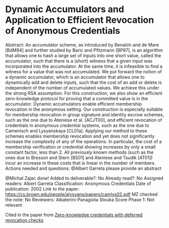 # Dynamic Accumulators and Application to Efficient Revocation of Anonymous Credentials

Abstract: An accumulator scheme, as introduced by Benaloh and de Mare [BdM94] and further studied by Baric and Pfitzmann [BP97], is an algorithm that allows one to hash a large set of inputs into one short value, called the accumulator, such that there is a (short) witness that a given input was incorporated into the accumulator. At the same time, it is infeasible to find a witness for a value that was not accumulated. We put forward the notion of a dynamic accumulator, which is an accumulator that allows one to dynamically add and delete inputs, such that the cost of an add or delete is independent of the number of accumulated values. We achieve this under the strong RSA assumption. For this construction, we also show an efficient zero-knowledge protocol for proving that a committed value is in the accumulator. Dynamic accumulators enable efficient membership revocation in the anonymous setting. Our construction is especially suitable for membership revocation in group signature and identity escrow schemes, such as the one due to Ateniese et al. [ACJT00], and efficient revocation of credentials in anonymous credential systems, such as the one due to Camenisch and Lysyanskaya [CL01a]. Applying our method to these schemes enables membership revocation and yet does not significantly increase the complexity of any of the operations. In particular, the cost of a membership verification or credential
showing increases by only a small constant factor, less than 2. All previously known methods (such as the ones due to Bresson and Stern [BS01] and Ateniese and Tsudik [AT01]) incur an increase in these costs that is linear in the number of members.
Actions needed and questions: @Albert Garreta please provide an abstract

@Michal Zajac done!
Added to deliverable?: No
Already read?: No
Assigned readers: Albert Garreta
Classification: Anonymous Credentials
Date of publication: 2002
Link to the paper: https://cs.brown.edu/people/alysyans/papers/camlys02.pdf
MZ checked the note: No
Reviewers: Aikaterini-Panagiota Stouka
Score Phase 1: Not relevant

Cited in the paper from [Zero-knowledge credentials with deferred revocation checks](Zero-knowledge%20credentials%20with%20deferred%20revocatio%201635b695adcf48efb5db40ee4dcb9387.md)